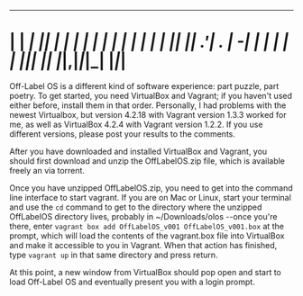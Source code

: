                                                       
 _____ ___ ___     __        _       _    _____ _____ 
|     |  _|  _|___|  |   ___| |_ ___| |  |     |   __|
|  |  |  _|  _|___|  |__| .'| . | -_| |  |  |  |__   |
|_____|_| |_|     |_____|__,|___|___|_|  |_____|_____|
==========

Off-Label OS is a different kind of software experience:  part puzzle, part
poetry.  To get started, you need VirtualBox and Vagrant; if you haven't used
either before, install them in that order.  Personally, I had problems with the
newest Virtualbox, but version 4.2.18 with Vagrant version 1.3.3 worked for me,
as well as VirtualBox 4.2.4 with Vagrant version 1.2.2.  If you use different
versions, please post your results to the comments.

After you have downloaded and installed VirtualBox and Vagrant, you should
first download and unzip the OffLabelOS.zip file, which is available freely an
via torrent.

Once you have unzipped OffLabelOS.zip, you need to get into the command line
interface to start vagrant.  If you are on Mac or Linux, start your terminal
and use the `cd` command to get to the directory where the unzipped OffLabelOS
directory lives, probably in ~/Downloads/olos --once you're there, enter
`vagrant box add OffLabelOS_v001 OffLabelOS_v001.box` at the prompt, which will
load the contents of the vagrant.box file into VirtualBox and make it
accessible to you in Vagrant.  When that action has finished, type `vagrant up`
in that same directory and press return.

At this point, a new window from VirtualBox should pop open and start to load
Off-Label OS and eventually present you with a login prompt.
